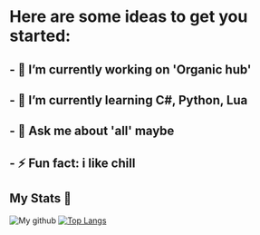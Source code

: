 # Here are some ideas to get you started:

## - 🔭 I’m currently working on 'Organic hub'
## - 🌱 I’m currently learning C#, Python, Lua
## - 💬 Ask me about 'all' maybe
## - ⚡ Fun fact: i like chill

## My Stats 📖

![My github](https://github-readme-stats.vercel.app/api?username=Jerka2009&show_icons=true&theme=radical) [![Top Langs](https://github-readme-stats.vercel.app/api/top-langs/?username=Jerka2009&layout=donut)](https://github.com/Jerka2009/github-readme-stats)

